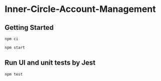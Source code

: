 # Inner-Circle-Account-Management

## Getting Started
```
npm ci

npm start
```
## Run UI and unit tests by Jest

```
npm test
```